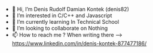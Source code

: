 - 👋 Hi, I’m Denis Rudolf Damian Kontek (denis82)
- 👀 I’m interested in C/C++ and Javascript
- 🌱 I’m currently learning In Technical School
- 💞️ I’m looking to collaborate on Nothing
- 📫 How to reach me ? When writing there —> https://www.linkedin.com/in/denis-kontek-877477186/

<!---
8989denis/8989denis is a ✨ special ✨ repository because its `README.md` (this file) appears on your GitHub profile.
You can click the Preview link to take a look at your changes.
--->
